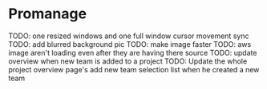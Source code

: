 # Promanage

TODO: one resized windows and one full window cursor movement sync
TODO: add blurred background pic
TODO: make image faster
TODO: aws image aren't loading even after they are having there source
TODO: update overview when new team is added to a project
TODO: Update the whole project overview page's add new team selection list when he created a new team
